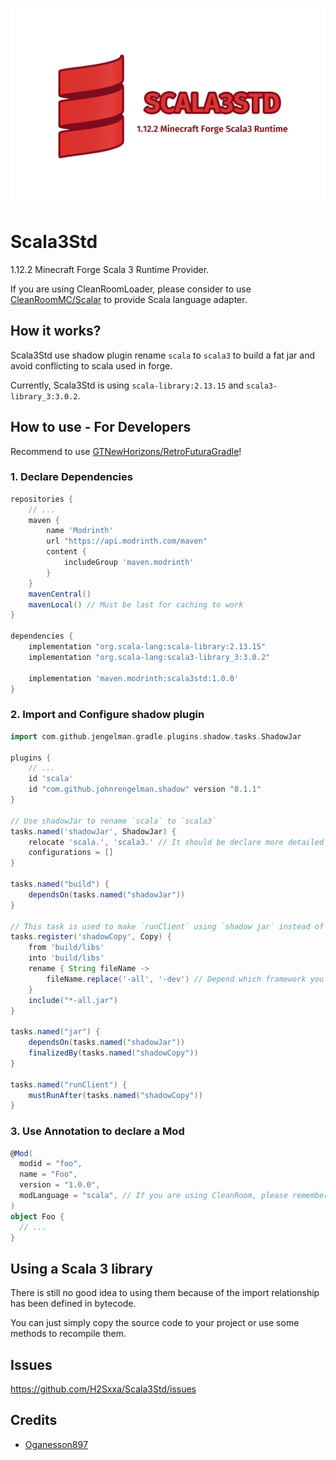 ![banner](doc/scala3std.png)

# Scala3Std

1.12.2 Minecraft Forge Scala 3 Runtime Provider.

If you are using CleanRoomLoader, please consider to use [CleanRoomMC/Scalar](https://github.com/CleanroomMC/Scalar) to provide Scala language adapter.

## How it works?

Scala3Std use shadow plugin rename `scala` to `scala3` to build a fat jar and avoid conflicting to scala used in forge.

Currently, Scala3Std is using `scala-library:2.13.15` and `scala3-library_3:3.0.2`.

## How to use - For Developers

Recommend to use [GTNewHorizons/RetroFuturaGradle](https://github.com/GTNewHorizons/RetroFuturaGradle)!

### 1. Declare Dependencies

```groovy
repositories {
    // ...
    maven {
        name 'Modrinth'
        url "https://api.modrinth.com/maven"
        content {
            includeGroup 'maven.modrinth'
        }
    }
    mavenCentral()
    mavenLocal() // Must be last for caching to work
}

dependencies {
    implementation "org.scala-lang:scala-library:2.13.15"
    implementation "org.scala-lang:scala3-library_3:3.0.2"

    implementation 'maven.modrinth:scala3std:1.0.0'
}
```

### 2. Import and Configure shadow plugin

```groovy
import com.github.jengelman.gradle.plugins.shadow.tasks.ShadowJar

plugins {
    // ...
    id 'scala'
    id "com.github.johnrengelman.shadow" version "8.1.1"
}

// Use shadowJar to rename `scala` to `scala3`
tasks.named('shadowJar', ShadowJar) {
    relocate 'scala.', 'scala3.' // It should be declare more detailed for compat
    configurations = []
}

tasks.named("build") {
    dependsOn(tasks.named("shadowJar"))
}

// This task is used to make `runClient` using `shadow jar` instead of `common jar`.
tasks.register('shadowCopy', Copy) {
    from 'build/libs'
    into 'build/libs'
    rename { String fileName ->
        fileName.replace('-all', '-dev') // Depend which framework you are using
    }
    include("*-all.jar")
}

tasks.named("jar") {
    dependsOn(tasks.named("shadowJar"))
    finalizedBy(tasks.named("shadowCopy"))
}

tasks.named("runClient") {
    mustRunAfter(tasks.named("shadowCopy"))
}
```

### 3. Use Annotation to declare a Mod

```scala 3
@Mod(
  modid = "foo",
  name = "Foo",
  version = "1.0.0",
  modLanguage = "scala", // If you are using CleanRoom, please remember to implementation `Scalar`
)
object Foo {
  // ...
}
```

## Using a Scala 3 library

There is still no good idea to using them because of the import relationship has been defined in bytecode.

You can just simply copy the source code to your project or use some methods to recompile them.

## Issues

https://github.com/H2Sxxa/Scala3Std/issues

## Credits

- [Oganesson897](https://github.com/Oganesson897)
